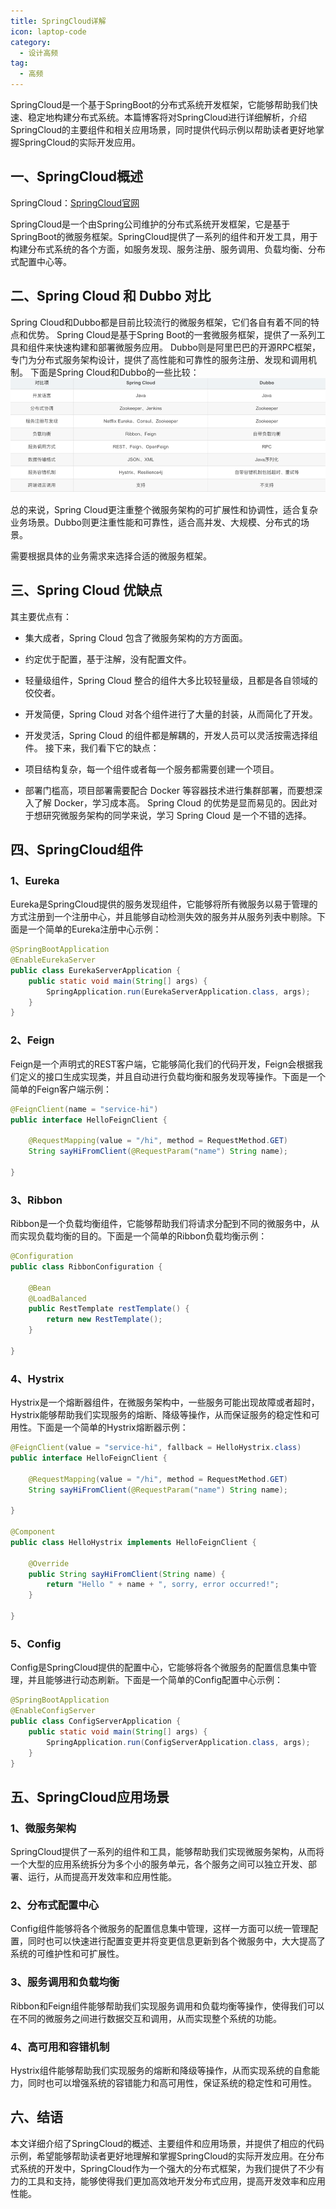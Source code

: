 ```yaml
---
title: SpringCloud详解
icon: laptop-code
category:
  - 设计高频
tag:
  - 高频
---
```


SpringCloud是一个基于SpringBoot的分布式系统开发框架，它能够帮助我们快速、稳定地构建分布式系统。本篇博客将对SpringCloud进行详细解析，介绍SpringCloud的主要组件和相关应用场景，同时提供代码示例以帮助读者更好地掌握SpringCloud的实际开发应用。

## 一、SpringCloud概述

SpringCloud：[SpringCloud官网](https://spring.io/projects/spring-cloud)

SpringCloud是一个由Spring公司维护的分布式系统开发框架，它是基于SpringBoot的微服务框架。SpringCloud提供了一系列的组件和开发工具，用于构建分布式系统的各个方面，如服务发现、服务注册、服务调用、负载均衡、分布式配置中心等。

## 二、Spring Cloud 和 Dubbo 对比

Spring Cloud和Dubbo都是目前比较流行的微服务框架，它们各自有着不同的特点和优势。
Spring Cloud是基于Spring Boot的一套微服务框架，提供了一系列工具和组件来快速构建和部署微服务应用。
Dubbo则是阿里巴巴的开源RPC框架，专门为分布式服务架构设计，提供了高性能和可靠性的服务注册、发现和调用机制。
下面是Spring Cloud和Dubbo的一些比较：
![img_61.png](img_61.png)

总的来说，Spring Cloud更注重整个微服务架构的可扩展性和协调性，适合复杂业务场景。Dubbo则更注重性能和可靠性，适合高并发、大规模、分布式的场景。

需要根据具体的业务需求来选择合适的微服务框架。

## 三、Spring Cloud 优缺点

其主要优点有：

* 集大成者，Spring Cloud 包含了微服务架构的方方面面。
* 约定优于配置，基于注解，没有配置文件。
* 轻量级组件，Spring Cloud 整合的组件大多比较轻量级，且都是各自领域的佼佼者。
* 开发简便，Spring Cloud 对各个组件进行了大量的封装，从而简化了开发。
* 开发灵活，Spring Cloud 的组件都是解耦的，开发人员可以灵活按需选择组件。
接下来，我们看下它的缺点：

* 项目结构复杂，每一个组件或者每一个服务都需要创建一个项目。
* 部署门槛高，项目部署需要配合 Docker 等容器技术进行集群部署，而要想深入了解 Docker，学习成本高。
Spring Cloud 的优势是显而易见的。因此对于想研究微服务架构的同学来说，学习 Spring Cloud 是一个不错的选择。

## 四、SpringCloud组件

### 1、Eureka

Eureka是SpringCloud提供的服务发现组件，它能够将所有微服务以易于管理的方式注册到一个注册中心，并且能够自动检测失效的服务并从服务列表中剔除。下面是一个简单的Eureka注册中心示例：
```java
@SpringBootApplication
@EnableEurekaServer
public class EurekaServerApplication {
    public static void main(String[] args) {
        SpringApplication.run(EurekaServerApplication.class, args);
    }
}

```


### 2、Feign

Feign是一个声明式的REST客户端，它能够简化我们的代码开发，Feign会根据我们定义的接口生成实现类，并且自动进行负载均衡和服务发现等操作。下面是一个简单的Feign客户端示例：
```java
@FeignClient(name = "service-hi")
public interface HelloFeignClient {

    @RequestMapping(value = "/hi", method = RequestMethod.GET)
    String sayHiFromClient(@RequestParam("name") String name);

}

```


### 3、Ribbon

Ribbon是一个负载均衡组件，它能够帮助我们将请求分配到不同的微服务中，从而实现负载均衡的目的。下面是一个简单的Ribbon负载均衡示例：
```java
@Configuration
public class RibbonConfiguration {

    @Bean
    @LoadBalanced
    public RestTemplate restTemplate() {
        return new RestTemplate();
    }

}

```


### 4、Hystrix

Hystrix是一个熔断器组件，在微服务架构中，一些服务可能出现故障或者超时，Hystrix能够帮助我们实现服务的熔断、降级等操作，从而保证服务的稳定性和可用性。下面是一个简单的Hystrix熔断器示例：
```java
@FeignClient(value = "service-hi", fallback = HelloHystrix.class)
public interface HelloFeignClient {

    @RequestMapping(value = "/hi", method = RequestMethod.GET)
    String sayHiFromClient(@RequestParam("name") String name);

}

@Component
public class HelloHystrix implements HelloFeignClient {

    @Override
    public String sayHiFromClient(String name) {
        return "Hello " + name + ", sorry, error occurred!";
    }

}

```


### 5、Config

Config是SpringCloud提供的配置中心，它能够将各个微服务的配置信息集中管理，并且能够进行动态刷新。下面是一个简单的Config配置中心示例：
```java
@SpringBootApplication
@EnableConfigServer
public class ConfigServerApplication {
    public static void main(String[] args) {
        SpringApplication.run(ConfigServerApplication.class, args);
    }
}

```


## 五、SpringCloud应用场景

### 1、微服务架构

SpringCloud提供了一系列的组件和工具，能够帮助我们实现微服务架构，从而将一个大型的应用系统拆分为多个小的服务单元，各个服务之间可以独立开发、部署、运行，从而提高开发效率和应用性能。

### 2、分布式配置中心

Config组件能够将各个微服务的配置信息集中管理，这样一方面可以统一管理配置，同时也可以快速进行配置变更并将变更信息更新到各个微服务中，大大提高了系统的可维护性和可扩展性。

### 3、服务调用和负载均衡

Ribbon和Feign组件能够帮助我们实现服务调用和负载均衡等操作，使得我们可以在不同的微服务之间进行数据交互和调用，从而实现整个系统的功能。

### 4、高可用和容错机制

Hystrix组件能够帮助我们实现服务的熔断和降级等操作，从而实现系统的自愈能力，同时也可以增强系统的容错能力和高可用性，保证系统的稳定性和可用性。

## 六、结语

本文详细介绍了SpringCloud的概述、主要组件和应用场景，并提供了相应的代码示例，希望能够帮助读者更好地理解和掌握SpringCloud的实际开发应用。在分布式系统的开发中，SpringCloud作为一个强大的分布式框架，为我们提供了不少有力的工具和支持，能够使得我们更加高效地开发分布式应用，提高开发效率和应用性能。




